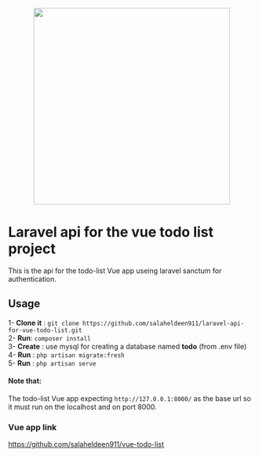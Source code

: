 <p align="center"><a href="https://laravel.com" target="_blank"><img src="https://raw.githubusercontent.com/laravel/art/master/logo-lockup/5%20SVG/2%20CMYK/1%20Full%20Color/laravel-logolockup-cmyk-red.svg" width="400"></a></p>

# Laravel api for the vue todo list project


This is the api for the todo-list Vue app useing laravel sanctum for authentication.

## Usage
1- **Clone it** : ```git clone https://github.com/salaheldeen911/laravel-api-for-vue-todo-list.git``` <br>
2- **Run**: ```composer install``` <br>
3- **Create** : use mysql for creating a database named **todo** (from .env file) <br>
4- **Run** : ```php artisan migrate:fresh``` <br>
5- **Run** : ```php artisan serve``` <br>

#### Note that:
The todo-list Vue app expecting ``` http://127.0.0.1:8000/ ``` as the base url so it must run on the localhost and on port 8000.

### Vue app link
https://github.com/salaheldeen911/vue-todo-list
